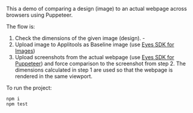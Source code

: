 This a demo of comparing a design (image) to an actual webpage across browsers using Puppeteer.

The flow is:
1. Check the dimensions of the given image (design). - 
2. Upload image to Applitools as Baseline image (use [Eyes SDK for Images](https://www.npmjs.com/package/@applitools/eyes-images))
3. Upload screenshots from the actual webpage (use [Eyes SDK for Puppeteer](https://www.npmjs.com/package/@applitools/eyes-puppeteer)) and force comparison to the screenshot from step 2.
   The dimensions calculated in step 1 are used so that the webpage is rendered in the same viewport. 
   

To run the project:

```
npm i
npm test
```
